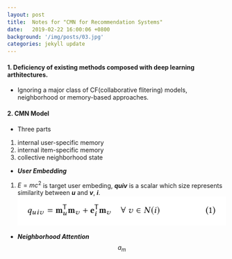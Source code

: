 ```yaml
---
layout: post
title:  Notes for "CMN for Recommendation Systems"
date:   2019-02-22 16:00:06 +0800
background: '/img/posts/03.jpg'
categories: jekyll update
---
```

#### 1. Deficiency of existing methods composed with deep learning arthitectures.
+ Ignoring a major class of CF(collaborative flitering) models, neighborhood or memory-based approaches.

#### 2. CMN Model
+ Three parts
1. internal user-specific memory
2. internal item-specific memory
3. collective neighborhood state

+ ***User Embedding***
1. $E=mc^2$  is target user embeding, ***quiv*** is a scalar which size represents similarity between ***u*** and ***v***, ***i***.
![quiv function](/../img/1.png)

+ ***Neighborhood Attention***
$$ a_m $$
